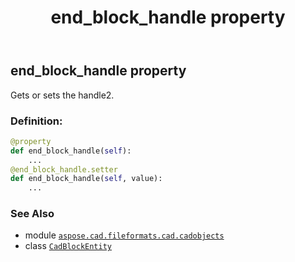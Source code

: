 ﻿---
title: end_block_handle property
second_title: Aspose.CAD for Python via .NET API References
description: 
type: docs
weight: 220
url: /python-net/aspose.cad.fileformats.cad.cadobjects/cadblockentity/end_block_handle/
is_root: false
---

## end_block_handle property


Gets or sets the handle2.
### Definition:
```python
@property
def end_block_handle(self):
    ...
@end_block_handle.setter
def end_block_handle(self, value):
    ...
```

### See Also
* module [`aspose.cad.fileformats.cad.cadobjects`](../../)
* class [`CadBlockEntity`](/cad/python-net/aspose.cad.fileformats.cad.cadobjects/cadblockentity)
